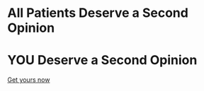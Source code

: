 ---
---

# All Patients Deserve a Second Opinion
# YOU Deserve a Second Opinion
[Get yours now](/how-it-works/)
